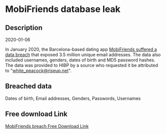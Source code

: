 # MobiFriends database leak

## Description

2020-01-06

In January 2020, the Barcelona-based dating app <a href="https://www.zdnet.com/article/dating-app-mobifriends-silent-on-security-breach-impacting-3-6-million-users/" target="_blank" rel="noopener">MobiFriends suffered a data breach</a> that exposed 3.5 million unique email addresses. The data also included usernames, genders, dates of birth and MD5 password hashes. The data was provided to HIBP by a source who requested it be attributed to &quot;white_peacock@riseup.net&quot;.

## Breached data

Dates of birth, Email addresses, Genders, Passwords, Usernames

## Free download Link

[MobiFriends breach Free Download Link](https://link-to.net/1229997/916.748102571321/dynamic/?r=aHR0cHM6Ly93d3cubWVkaWFmaXJlLmNvbS92aWV3L2pJV2c4Q0pURXFQOUlRYy9tb2JpZnJpZW5kcy5jb20vZmlsZQ==)